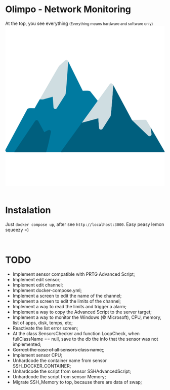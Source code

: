 # Olimpo - Network Monitoring
At the top, you see everything <small>(Everything means hardware and software only)</small>
![alt text](image.png)  
<br>





# Instalation
Just `docker compose up`, after see `http://localhost:3000`. Easy peasy lemon squeezy =)

<br>





# TODO
 - Implement sensor compatible with PRTG Advanced Script;
 - Implement edit sensor;
 - Implement edit channel;
 - Implement docker-compose.yml;
 - Implement a screen to edit the name of the channel;
 - Implement a screen to edit the limits of the channel;
 - Implement a way to read the limits and trigger a alarm;
 - Implement a way to copy the Advanced Script to the server target;
 - Implement a way to monitor the Windows (© Microsoft), CPU, memory, list of apps, disk, temps, etc;
 - Reactivate the list error screen;
 - At the class SensorsChecker and function LoopCheck, when fullClassName == null, save to the db the info that the sensor was not implemented;
 - <strike>Correct the case of all sensors class name;</strike>;
 - Implement sensor CPU;
 - Unhardcode the container name from sensor SSH_DOCKER_CONTAINER;
 - Unhardcode the script from sensor SSHAdvancedScript;
 - Unhardcode the script from sensor Memory;
 - Migrate SSH_Memory to top, because there are data of swap;

